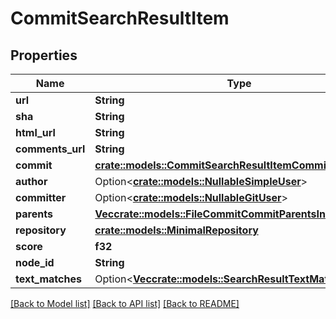 # CommitSearchResultItem

## Properties

Name | Type | Description | Notes
------------ | ------------- | ------------- | -------------
**url** | **String** |  | 
**sha** | **String** |  | 
**html_url** | **String** |  | 
**comments_url** | **String** |  | 
**commit** | [**crate::models::CommitSearchResultItemCommit**](commit_search_result_item_commit.md) |  | 
**author** | Option<[**crate::models::NullableSimpleUser**](nullable-simple-user.md)> |  | 
**committer** | Option<[**crate::models::NullableGitUser**](nullable-git-user.md)> |  | 
**parents** | [**Vec<crate::models::FileCommitCommitParentsInner>**](file_commit_commit_parents_inner.md) |  | 
**repository** | [**crate::models::MinimalRepository**](minimal-repository.md) |  | 
**score** | **f32** |  | 
**node_id** | **String** |  | 
**text_matches** | Option<[**Vec<crate::models::SearchResultTextMatchesInner>**](search_result_text_matches_inner.md)> |  | [optional]

[[Back to Model list]](../README.md#documentation-for-models) [[Back to API list]](../README.md#documentation-for-api-endpoints) [[Back to README]](../README.md)


